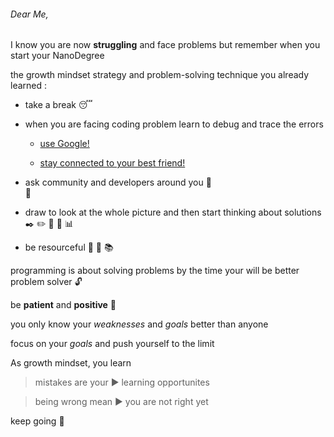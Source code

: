 ###### Dear Me,

I know you are now **struggling** and face problems but remember when you 
start your NanoDegree

the growth mindset strategy and problem-solving  technique you already 
learned :

 

* take a break :sleeping:

* when you are facing coding problem learn to debug and trace the errors 

   * [use Google!](http://google.com)

   * [ stay connected to your best friend!](http://stackoverflow.com)

* ask community and developers around you  :two_men_holding_hands:  
:two_women_holding_hands:

* draw to look at the whole picture and then start thinking about solutions 
   :black_nib:	 :pencil2:	 :straight_ruler: :triangular_ruler: :bar_chart:

* be resourceful :school_satchel:  :bookmark_tabs:  :books: 

programming is about solving problems by the time your will be better 
problem solver :unlock:

be __patient__ and __positive__  :key:

you only know your *weaknesses* and *goals* better than anyone  

focus on your *goals* and push yourself to the limit 

As growth mindset, you learn 

> mistakes are your   :arrow_forward:  learning opportunites 

> being wrong mean  :arrow_forward:  you are not right yet 

keep going :muscle: